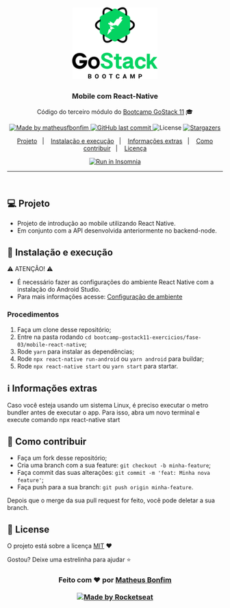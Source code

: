 <h1 align="center">
    <img alt="GoStack" src="../../.github/bootcamp-header.png" width="200px"/>
</h1>

<h3 align="center">
  Mobile com React-Native
</h3>

<p align="center">Código do terceiro módulo do <a href="https://rocketseat.com.br">Bootcamp GoStack 11</a> 🎓</p>

<p align="center">
  <a href="https://www.linkedin.com/in/matheusfbonfim/">
    <img alt="Made by matheusfbonfim" src="https://img.shields.io/badge/made%20by-matheusfbonfim-%2304D361">
  </a>
  
  <a href="https://github.com/matheusfbonfim/bootcamp-gostack11-exercicios/tree/master/nivel-1/frontend-reactJS/commits/master">
    <img alt="GitHub last commit" src="https://img.shields.io/github/last-commit/matheusfbonfim/bootcamp-gostack11-exercicios.svg">
  </a>

  <img alt="License" src="https://img.shields.io/badge/license-MIT-%2304D361">	
  
  <a href="https://github.com/matheusfbonfim/bootcamp-gostack11-exercicios/stargazers">
    <img alt="Stargazers" src="https://img.shields.io/github/stars/matheusfbonfim/bootcamp-gostack11-exercicios?style=social">
  </a>
	
</p>

<p align="center">
  <a href="#-projeto">Projeto</a>&nbsp;&nbsp;&nbsp;|&nbsp;&nbsp;&nbsp;
  <a href="#-instalação-e-execução">Instalação e execução</a>&nbsp;&nbsp;&nbsp;|&nbsp;&nbsp;&nbsp;
  <a href="#-informações-extras">Informações extras</a>&nbsp;&nbsp;&nbsp;|&nbsp;&nbsp;&nbsp;
  <a href="#-como-contribuir">Como contribuir</a>&nbsp;&nbsp;&nbsp;|&nbsp;&nbsp;&nbsp;
  <a href="#License">Licença</a>
</p>

<p align="center">
	<a href="https://insomnia.rest/run/?label=01-backend-node&uri=https%3A%2F%2Fgithub.com%2Fmatheusfbonfim%2Fbootcamp-gostack11-exercicios%2Fblob%2Fmaster%2Fnivel-1%2Fbackend-node%2Fexport_Insomnia" target="_blank"><img src="https://insomnia.rest/images/run.svg" alt="Run in Insomnia">
  </a>
</p>
<hr>
<br/>

## 💻 Projeto

* Projeto de introdução ao mobile utilizando React Native.
* Em conjunto com a API desenvolvida anteriormente no backend-node.

## 🚀 Instalação e execução

⚠️ ATENÇÂO! ⚠️

* É necessário fazer as configurações do ambiente React Native com a instalação do Android Studio. 
* Para mais informações acesse: [Configuração de ambiente](https://react-native.rocketseat.dev/)

### Procedimentos

1. Faça um clone desse repositório;
2. Entre na pasta rodando `cd bootcamp-gostack11-exercicios/fase-03/mobile-react-native`;
3. Rode `yarn` para instalar as dependências;
4. Rode `npx react-native run-android` ou `yarn android` para buildar;
5. Rode `npx react-native start` ou `yarn start` para startar.

## ℹ️ Informações extras

Caso você esteja usando um sistema Linux, é preciso executar o metro bundler antes de executar o app. 
Para isso, abra um novo terminal e execute comando npx react-native start
   
## 🤔 Como contribuir

- Faça um fork desse repositório;
- Cria uma branch com a sua feature: `git checkout -b minha-feature`;
- Faça commit das suas alterações: `git commit -m 'feat: Minha nova feature'`;
- Faça push para a sua branch: `git push origin minha-feature`.

Depois que o merge da sua pull request for feito, você pode deletar a sua branch.

## :memo: License

O projeto está sobre a licença [MIT](./LICENSE) ❤️ 

Gostou? Deixe uma estrelinha para ajudar ⭐

<!-- Mensagem final -->
<h3 align="center">
Feito com ❤️ por <a href="https://www.linkedin.com/in/matheusfbonfim/">Matheus Bonfim</a>
<br><br>
<a href="https://rocketseat.com.br">
  <img alt="Made by Rocketseat" src="https://img.shields.io/badge/made%20by-Rocketseat-%237519C1">
</a>
</h3>
</h3>
